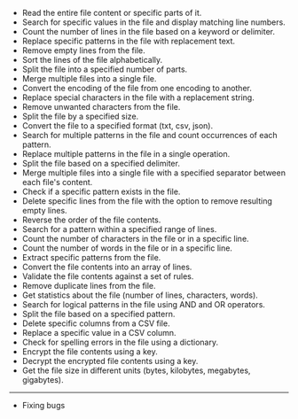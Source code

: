 - Read the entire file content or specific parts of it.
- Search for specific values in the file and display matching line numbers.
- Count the number of lines in the file based on a keyword or delimiter.
- Replace specific patterns in the file with replacement text.
- Remove empty lines from the file.
- Sort the lines of the file alphabetically.
- Split the file into a specified number of parts.
- Merge multiple files into a single file.
- Convert the encoding of the file from one encoding to another.
- Replace special characters in the file with a replacement string.
- Remove unwanted characters from the file.
- Split the file by a specified size.
- Convert the file to a specified format (txt, csv, json).
- Search for multiple patterns in the file and count occurrences of each pattern.
- Replace multiple patterns in the file in a single operation.
- Split the file based on a specified delimiter.
- Merge multiple files into a single file with a specified separator between each file's content.
- Check if a specific pattern exists in the file.
- Delete specific lines from the file with the option to remove resulting empty lines.
- Reverse the order of the file contents.
- Search for a pattern within a specified range of lines.
- Count the number of characters in the file or in a specific line.
- Count the number of words in the file or in a specific line.
- Extract specific patterns from the file.
- Convert the file contents into an array of lines.
- Validate the file contents against a set of rules.
- Remove duplicate lines from the file.
- Get statistics about the file (number of lines, characters, words).
- Search for logical patterns in the file using AND and OR operators.
- Split the file based on a specified pattern.
- Delete specific columns from a CSV file.
- Replace a specific value in a CSV column.
- Check for spelling errors in the file using a dictionary.
- Encrypt the file contents using a key.
- Decrypt the encrypted file contents using a key.
- Get the file size in different units (bytes, kilobytes, megabytes, gigabytes).


-----

- Fixing bugs